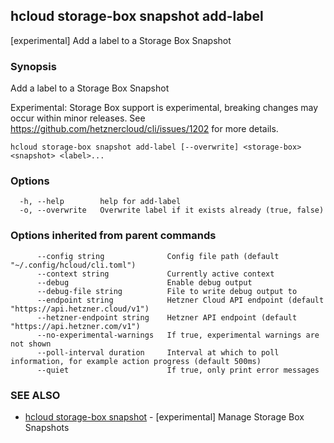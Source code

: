 ## hcloud storage-box snapshot add-label

[experimental] Add a label to a Storage Box Snapshot

### Synopsis

Add a label to a Storage Box Snapshot

Experimental: Storage Box support is experimental, breaking changes may occur within minor releases.
See https://github.com/hetznercloud/cli/issues/1202 for more details.


```
hcloud storage-box snapshot add-label [--overwrite] <storage-box> <snapshot> <label>...
```

### Options

```
  -h, --help        help for add-label
  -o, --overwrite   Overwrite label if it exists already (true, false)
```

### Options inherited from parent commands

```
      --config string              Config file path (default "~/.config/hcloud/cli.toml")
      --context string             Currently active context
      --debug                      Enable debug output
      --debug-file string          File to write debug output to
      --endpoint string            Hetzner Cloud API endpoint (default "https://api.hetzner.cloud/v1")
      --hetzner-endpoint string    Hetzner API endpoint (default "https://api.hetzner.com/v1")
      --no-experimental-warnings   If true, experimental warnings are not shown
      --poll-interval duration     Interval at which to poll information, for example action progress (default 500ms)
      --quiet                      If true, only print error messages
```

### SEE ALSO

* [hcloud storage-box snapshot](hcloud_storage-box_snapshot.md)	 - [experimental] Manage Storage Box Snapshots
